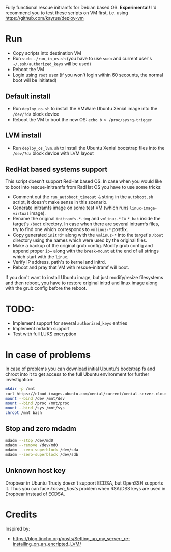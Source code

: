 Fully functional rescue initramfs for Debian based OS. **Experimental!**
I'd recommend you to test these scripts on VM first, i.e. using https://github.com/kayrus/deploy-vm

# Run

* Copy scripts into destination VM
* Run `sudo ./run_in_os.sh` (you have to use `sudo` and current user's `~/.ssh/authorized_keys` will be used)
* Reboot the VM
* Login using `root` user (if you won't login within 60 secounts, the normal boot will be initiated)

## Default install

* Run `deploy_os.sh` to install the VMWare Ubuntu Xenial image into the `/dev/?da` block device
* Reboot the VM to boot the new OS: `echo b > /proc/sysrq-trigger`

## LVM install

* Run `deploy_os_lvm.sh` to install the Ubuntu Xenial bootstrap files into the `/dev/?da` block device with LVM layout

## RedHat based systems support

This script doesn't support RedHat based OS. In case when you would like to boot into rescue-initramfs from RadHat OS you have to use some tricks:

* Comment out the `run_autoboot_timeout &` string in the `autoboot.sh` script, it doesn't make sense in this scenario.
* Generate initramfs image on some test VM (which runs `linux-image-virtual` image).
* Rename the original `initramfs-*.img` and `vmlinuz-*` to `*_bak` inside the target's `/boot` directory. In case when there are several initramfs files, try to find one which corresponds to `vmlinuz-*` postfix.
* Copy generated `initrd*` along with the `vmlinuz-*` into the target's `/boot` directory using the names which were used by the original files.
* Make a backup of the original grub config. Modify grub config and append proper `ip=` along with the `break=mount` at the end of all strings which start with the `linux`.
* Verify IP address, path's to kernel and initrd.
* Reboot and pray that VM with rescue-initramf will boot.

If you don't want to install Ubuntu image, but just modify/resize filesystems and then reboot, you have to restore original initrd and linux image along with the grub config before the reboot.

# TODO:

* Implement support for several `authorized_keys` entries
* Implement mdadm support
* Test with full LUKS encryption

# In case of problems

In case of problems you can download initial Ubuntu's bootstrap fs and chroot into it to get access to the full Ubuntu environment for further investigation:

```sh
mkdir -p /mnt
curl https://cloud-images.ubuntu.com/xenial/current/xenial-server-cloudimg-amd64-root.tar.xz | tar -xJf - -C /mnt
mount --bind /dev /mnt/dev
mount --bind /proc /mnt/proc
mount --bind /sys /mnt/sys
chroot /mnt bash
```

## Stop and zero mdadm

```sh
mdadm --stop /dev/md0
mdadm --remove /dev/md0
mdadm --zero-superblock /dev/sda
mdadm --zero-superblock /dev/sdb
```

## Unknown host key

Dropbear in Ubuntu Trusty doesn't support ECDSA, but OpenSSH supports it. Thus you can face *known_hosts* problem when RSA/DSS keys are used in Dropbear instead of ECDSA.

# Credits

Inspired by:

* https://blog.tincho.org/posts/Setting_up_my_server:_re-installing_on_an_encripted_LVM/
